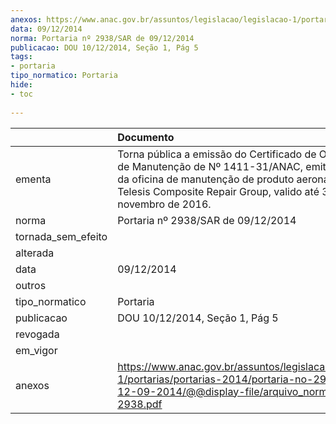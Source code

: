 ```yaml
---
anexos: https://www.anac.gov.br/assuntos/legislacao/legislacao-1/portarias/portarias-2014/portaria-no-2938-sar-de-12-09-2014/@@display-file/arquivo_norma/PA2014-2938.pdf
data: 09/12/2014
norma: Portaria nº 2938/SAR de 09/12/2014
publicacao: DOU 10/12/2014, Seção 1, Pág 5
tags:
- portaria
tipo_normatico: Portaria
hide: 
- toc 
 
---
```


|                    | Documento                                                                                                                                                                                                                      |
|:-------------------|:-------------------------------------------------------------------------------------------------------------------------------------------------------------------------------------------------------------------------------|
| ementa             | Torna pública a emissão do Certificado de Organização de Manutenção de Nº 1411-31/ANAC, emitido em favor da oficina de manutenção de produto aeronáutico GA Telesis Composite Repair Group, valido até 30 de novembro de 2016. |
| norma              | Portaria nº 2938/SAR de 09/12/2014                                                                                                                                                                                             |
| tornada_sem_efeito |                                                                                                                                                                                                                                |
| alterada           |                                                                                                                                                                                                                                |
| data               | 09/12/2014                                                                                                                                                                                                                     |
| outros             |                                                                                                                                                                                                                                |
| tipo_normatico     | Portaria                                                                                                                                                                                                                       |
| publicacao         | DOU 10/12/2014, Seção 1, Pág 5                                                                                                                                                                                                 |
| revogada           |                                                                                                                                                                                                                                |
| em_vigor           |                                                                                                                                                                                                                                |
| anexos             | https://www.anac.gov.br/assuntos/legislacao/legislacao-1/portarias/portarias-2014/portaria-no-2938-sar-de-12-09-2014/@@display-file/arquivo_norma/PA2014-2938.pdf                                                              |